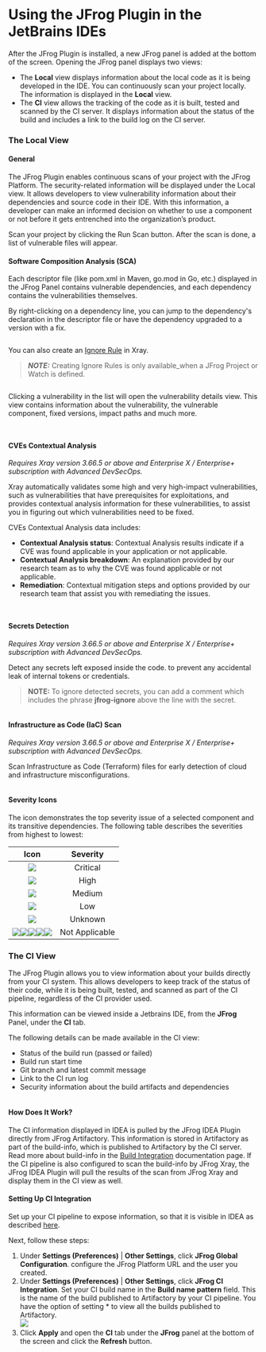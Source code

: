 # Using the JFrog Plugin in the JetBrains IDEs

After the JFrog Plugin is installed, a new JFrog panel is added at the bottom of the screen. Opening the JFrog panel displays two views:

* The **Local** view displays information about the local code as it is being developed in the IDE. You can continuously scan your project locally. The information is displayed in the **Local** view.
* The **CI** view allows the tracking of the code as it is built, tested and scanned by the CI server. It displays information about the status of the build and includes a link to the build log on the CI server.

### The Local View

#### General

The JFrog Plugin enables continuous scans of your project with the JFrog Platform. The security-related information will be displayed under the Local view. It allows developers to view vulnerability information about their dependencies and source code in their IDE. With this information, a developer can make an informed decision on whether to use a component or not before it gets entrenched into the organization’s product.

Scan your project by clicking the Run Scan button. After the scan is done, a list of vulnerable files will appear.

#### Software Composition Analysis (SCA)

Each descriptor file (like pom.xml in Maven, go.mod in Go, etc.) displayed in the JFrog Panel contains vulnerable dependencies, and each dependency contains the vulnerabilities themselves.

By right-clicking on a dependency line, you can jump to the dependency's declaration in the descriptor file or have the dependency upgraded to a version with a fix.

<figure><img src="../../../.gitbook/assets/jump-to-descriptor.png" alt=""><figcaption></figcaption></figure>

You can also create an [Ignore Rule](https://jfrog.com/help/r/jfrog-security-documentation/ignore-rules) in Xray.

> _**NOTE:**_ Creating Ignore Rules is only available\_when a JFrog Project or Watch is defined.

<div align="left">

<figure><img src="../../../.gitbook/assets/create-ignore-rule.png" alt=""><figcaption></figcaption></figure>

</div>

Clicking a vulnerability in the list will open the vulnerability details view. This view contains information about the vulnerability, the vulnerable component, fixed versions, impact paths and much more.

<figure><img src="../../../.gitbook/assets/vuln-details.png" alt=""><figcaption></figcaption></figure>

<figure><img src="../../../.gitbook/assets/vuln-impact-graph.png" alt=""><figcaption></figcaption></figure>

#### CVEs Contextual Analysis

_Requires Xray version 3.66.5 or above and Enterprise X / Enterprise+ subscription with Advanced DevSecOps._

Xray automatically validates some high and very high-impact vulnerabilities, such as vulnerabilities that have prerequisites for exploitations, and provides contextual analysis information for these vulnerabilities, to assist you in figuring out which vulnerabilities need to be fixed.

CVEs Contextual Analysis data includes:

* **Contextual Analysis status**: Contextual Analysis results indicate if a CVE was found applicable in your application or not applicable.
* **Contextual Analysis breakdown**: An explanation provided by our research team as to why the CVE was found applicable or not applicable.
* **Remediation**: Contextual mitigation steps and options provided by our research team that assist you with remediating the issues.

<figure><img src="../../../.gitbook/assets/not-applicable.png" alt=""><figcaption></figcaption></figure>

<figure><img src="../../../.gitbook/assets/applicable.png" alt=""><figcaption></figcaption></figure>

#### Secrets Detection

_Requires Xray version 3.66.5 or above and Enterprise X / Enterprise+ subscription with Advanced DevSecOps._

Detect any secrets left exposed inside the code. to prevent any accidental leak of internal tokens or credentials.

> **NOTE:** To ignore detected secrets, you can add a comment which includes the phrase **jfrog-ignore** above the line with the secret.

<figure><img src="../../../.gitbook/assets/secrets (1).png" alt=""><figcaption></figcaption></figure>

#### Infrastructure as Code (IaC) Scan

_Requires Xray version 3.66.5 or above and Enterprise X / Enterprise+ subscription with Advanced DevSecOps._

Scan Infrastructure as Code (Terraform) files for early detection of cloud and infrastructure misconfigurations.

<figure><img src="../../../.gitbook/assets/iac (1).png" alt=""><figcaption></figcaption></figure>

#### Severity Icons

The icon demonstrates the top severity issue of a selected component and its transitive dependencies. The following table describes the severities from highest to lowest:

|                                                                                                                                   Icon                                                                                                                                  |    Severity    |
| :---------------------------------------------------------------------------------------------------------------------------------------------------------------------------------------------------------------------------------------------------------------------: | :------------: |
|                                                                                                                ![](../../../.gitbook/assets/Critical.png)                                                                                                               |    Critical    |
|                                                                                                                  ![](../../../.gitbook/assets/High.png)                                                                                                                 |      High      |
|                                                                                                                 ![](../../../.gitbook/assets/Medium.png)                                                                                                                |     Medium     |
|                                                                                                                  ![](../../../.gitbook/assets/Low.png)                                                                                                                  |       Low      |
|                                                                                                                ![](../../../.gitbook/assets/Unknown.png)                                                                                                                |     Unknown    |
| ![](../../../.gitbook/assets/notApplicableCritical.png)![](../../../.gitbook/assets/notApplicableHigh.png)![](../../../.gitbook/assets/notApplicableLow.png)![](../../../.gitbook/assets/notApplicableMedium.png)![](../../../.gitbook/assets/notApplicableUnknown.png) | Not Applicable |

### The CI View

The JFrog Plugin allows you to view information about your builds directly from your CI system. This allows developers to keep track of the status of their code, while it is being built, tested, and scanned as part of the CI pipeline, regardless of the CI provider used.

This information can be viewed inside a Jetbrains IDE, from the **JFrog** Panel, under the **CI** tab.

The following details can be made available in the CI view:

* Status of the build run (passed or failed)
* Build run start time
* Git branch and latest commit message
* Link to the CI run log
* Security information about the build artifacts and dependencies

<figure><img src="../../../.gitbook/assets/ci-view.png" alt=""><figcaption></figcaption></figure>

#### How Does It Work?

The CI information displayed in IDEA is pulled by the JFrog IDEA Plugin directly from JFrog Artifactory. This information is stored in Artifactory as part of the build-info, which is published to Artifactory by the CI server. Read more about build-info in the [Build Integration](https://jfrog.com/help/r/jfrog-integrations-documentation/build-integration) documentation page. If the CI pipeline is also configured to scan the build-info by JFrog Xray, the JFrog IDEA Plugin will pull the results of the scan from JFrog Xray and display them in the CI view as well.

#### Setting Up CI Integration

Set up your CI pipeline to expose information, so that it is visible in IDEA as described [here](https://jfrog.com/help/r/jfrog-integrations-documentation/setting-up-ci-integration).

Next, follow these steps:

1. Under **Settings (Preferences)** | **Other Settings**, click **JFrog Global Configuration**. configure the JFrog Platform URL and the user you created.
2. Under **Settings (Preferences)** | **Other Settings**, click **JFrog CI Integration**. Set your CI build name in the **Build name pattern** field. This is the name of the build published to Artifactory by your CI pipeline. You have the option of setting \* to view all the builds published to Artifactory.\
   ![](../../../.gitbook/assets/ci-settings.png)
3. Click **Apply** and open the **CI** tab under the **JFrog** panel at the bottom of the screen and click the **Refresh** button.
